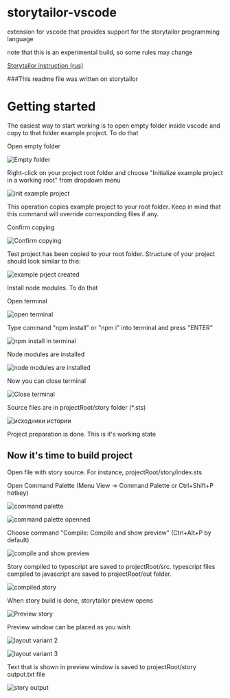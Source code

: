 # storytailor-vscode
extension for vscode that provides support for the storytailor programming language

note that this is an experimental build, so some rules may change

[Storytailor instruction (rus)](https://github.com/freewebtime/storyscriptOrigins/blob/master/Instruction.md)

###This readme file was written on storytailor

# Getting started

The easiest way to start working is to open empty folder inside vscode and copy to that folder example project. To do that

Open empty folder

![Empty folder](https://raw.githubusercontent.com/jack-storytailor/storytailor-vscode-extension/master/client/lib/images/vscode_empty.png)

Right-click on your project root folder and choose "Initialize example project in a working root" from dropdown menu

![init example project](https://raw.githubusercontent.com/jack-storytailor/storytailor-vscode-extension/master/client/lib/images/init_example_project.png)

This operation copies example project to your root folder. Keep in mind that this command will override corresponding files if any. 

Confirm copying

![Confirm copying](https://raw.githubusercontent.com/jack-storytailor/storytailor-vscode-extension/master/client/lib/images/confirm_init_example_project.png)

Test project has been copied to your root folder. Structure of your project should look similar to this:

![example prject created](https://raw.githubusercontent.com/jack-storytailor/storytailor-vscode-extension/master/client/lib/images/example_project_created.png)

Install node modules. To do that

Open terminal

![open terminal](https://raw.githubusercontent.com/jack-storytailor/storytailor-vscode-extension/master/client/lib/images/open_terminal.png)

Type command "npm install" or "npm i" into terminal and press "ENTER"

![npm install in terminal](https://raw.githubusercontent.com/jack-storytailor/storytailor-vscode-extension/master/client/lib/images/npm_install.png)

Node modules are installed

![node modules are installed](https://raw.githubusercontent.com/jack-storytailor/storytailor-vscode-extension/master/client/lib/images/node_modules_created.png)

Now you can close terminal

![Close terminal](https://raw.githubusercontent.com/jack-storytailor/storytailor-vscode-extension/master/client/lib/images/close_terminal.png)

Source files are in projectRoot/story folder (*.sts)

![исходники истории](https://raw.githubusercontent.com/jack-storytailor/storytailor-vscode-extension/master/client/lib/images/story_source_files.png)

Project preparation is done. This is it's working state

## Now it's time to build project
Open file with story source. For instance, projectRoot/story/index.sts 

Open Command Palette (Menu View -> Command Palette or Ctrl+Shift+P hotkey) 

![command palette](https://raw.githubusercontent.com/jack-storytailor/storytailor-vscode-extension/master/client/lib/images/command_palette.png)

![command palette openned](https://raw.githubusercontent.com/jack-storytailor/storytailor-vscode-extension/master/client/lib/images/command_palette_openned.png)

Choose command "Compile: Compile and show preview" (Ctrl+Alt+P by default)

![compile and show preview](https://raw.githubusercontent.com/jack-storytailor/storytailor-vscode-extension/master/client/lib/images/compile_and_show_preview.png)

Story compiled to typescript are saved to projectRoot/src. 
typescript files compiled to javascript are saved to projectRoot/out folder.

![compiled story](https://raw.githubusercontent.com/jack-storytailor/storytailor-vscode-extension/master/client/lib/images/compiled_story.png)

When story build is done, storytailor preview opens

![Preview story](https://raw.githubusercontent.com/jack-storytailor/storytailor-vscode-extension/master/client/lib/images/preview_story.png)

Preview window can be placed as you wish

![layout variant 2](https://raw.githubusercontent.com/jack-storytailor/storytailor-vscode-extension/master/client/lib/images/layout_2.png)

![layout variant 3](https://raw.githubusercontent.com/jack-storytailor/storytailor-vscode-extension/master/client/lib/images/layout_3.png)

Text that is shown in preview window is saved to projectRoot/story output.txt file

![story output](https://raw.githubusercontent.com/jack-storytailor/storytailor-vscode-extension/master/client/lib/images/story_output.png)